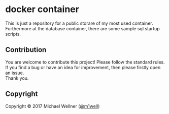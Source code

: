 # docker container

This is just a repository for a public storare of my most used container.<br>
Furthermore at the database container, there are some sample sql startup scripts.<br>

## Contribution
You are welcome to contribute this project! Please follow the standard rules.<br>
If you find a bug or have an idea for improvement, then please firstly open an issue.<br>
Thank you.<br>

## Copyright
Copyright :copyright: 2017 Michael Wellner ([@m1well](http://www.twitter.m1well.de))<br>
